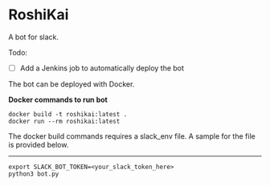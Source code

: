 # RoshiKai
A bot for slack.

Todo:
- [ ] Add a Jenkins job to automatically deploy the bot


The bot can be deployed with Docker.

**Docker commands to run bot**

```
docker build -t roshikai:latest .
docker run --rm roshikai:latest 
```

The docker build commands requires a slack_env file.
A sample for the file is provided below.

---
```
export SLACK_BOT_TOKEN=<your_slack_token_here>
python3 bot.py
```
